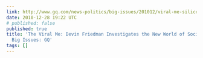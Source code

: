 ```yaml
---
link: http://www.gq.com/news-politics/big-issues/201012/viral-me-silicon-valley-social-networking-devin-friedman?printable=true&currentPage=8
date: 2010-12-28 19:22 UTC
# published: false
published: true
title: 'The Viral Me: Devin Friedman Investigates the New World of Social Networking:
  Big Issues: GQ'
tags: []
---
```



